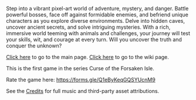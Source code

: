 Step into a vibrant pixel-art world of adventure, mystery, and danger. Battle powerful bosses, face off against formidable enemies, and befriend unique characters as you explore diverse environments. Delve into hidden caves, uncover ancient secrets, and solve intriguing mysteries. With a rich, immersive world teeming with animals and challenges, your journey will test your skills, wit, and courage at every turn. Will you uncover the truth and conquer the unknown?

[Click here](https://sullydux.github.io/Curse-of-the-Forsaken-Isle/) to go to the main page. [Click here](https://sullydux.github.io/Curse-of-the-Forsaken-Isle/Wiki/) to go to the wiki page.

This is the first game in the series Curse of the Forsaken Isle.

Rate the game here: https://forms.gle/Q1eByKeqGQSYUcnM9

See the [Credits](./Credits.md) for full music and third-party asset attributions.